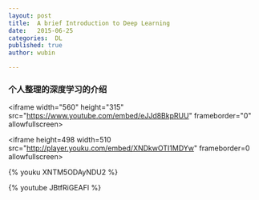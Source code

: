 ```yaml
---
layout: post
title:  A brief Introduction to Deep Learning
date:   2015-06-25
categories:  DL
published: true
author: wubin

---
```


### 个人整理的深度学习的介绍

\<iframe width="560" height="315" src="https://www.youtube.com/embed/eJJd8BkpRUU" frameborder="0" allowfullscreen></iframe>

\<iframe height=498 width=510 src="http://player.youku.com/embed/XNDkwOTI1MDYw" frameborder=0 allowfullscreen></iframe>

{% youku XNTM5ODAyNDU2 %}

{% youtube JBtfRiGEAFI %}
